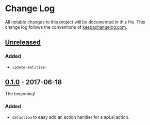 # Change Log
All notable changes to this project will be documented in this file. This change log follows the conventions of [keepachangelog.com](http://keepachangelog.com/).

## [Unreleased]

### Added
- `update-entities!`

## [0.1.0] - 2017-06-18
The beginning!

### Added
- `defaction` to easy add an action handler for a api.ai action. 

[Unreleased]: https://github.com/MrOerni/apiai-clj/compare/0.1.0...HEAD
[0.1.0]: https://github.com/MrOerni/apiai-clj/compare/c01b006d9346183050ff509ea676383ec3cc7fd7...0.1.0
